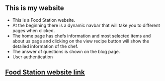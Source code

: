 ## This is my website

* This is a Food Station website.
* At the beginning there is a dynamic navbar that will take you to   different pages when clicked.
* The home page has chefs information and most selected items and about us page and clicking on the view recipe button will show the detailed information of the chef. 
* The answer of questions is shown on the blog page.
* User authentication 

## [Food Station website link](https://the-chef-zone-client.web.app/s)